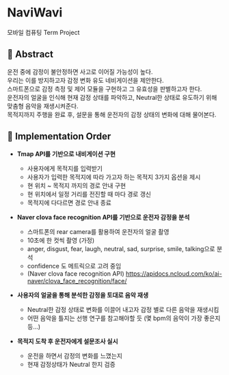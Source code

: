 # NaviWavi
모바일 컴퓨팅 Term Project


## 🤞 Abstract
운전 중에 감정이 불안정하면 사고로 이어질 가능성이 높다.
<br>
우리는 이를 방지하고자 감정 변화 유도 네비게이션을 제안한다.
<br>
스마트폰으로 감정 측정 및 제어 모듈을 구현하고 그 유효성을 판별하고자 한다.
<br>
운전자의 얼굴을 인식해 현재 감정 상태를 파악하고, Neutral한 상태로 유도하기 위해 맞춤형 음악을 재생시켜준다.
<br>
목적지까지 주행을 완료 후, 설문을 통해 운전자의 감정 상태의 변화에 대해 물어본다.


## 📜 Implementation Order

- __Tmap API를 기반으로 내비게이션 구현__
    - 사용자에게 목적지를 입력받기
    - 사용자가 입력한 목적지에 따라 가고자 하는 목적지 3가지 옵션을 제시
	- 현 위치 ~ 목적지 까지의 경로 안내 구현
	- 현 위치에서 일정 거리를 전진할 때 마다 경로 갱신
	- 목적지에 다다르면 경로 안내 종료

- __Naver clova face recognition API를 기반으로 운전자 감정을 분석__
  - 스마트폰의 rear camera를 활용하여 운전자의 얼굴 촬영
  - 10초에 한 컷씩 촬영 (가정)
  - anger, disgust, fear, laugh, neutral, sad, surprise, smile, talking으로 분석
  - confidence 도 메트릭으로 고려 중임
  - (Naver clova face recognition API) https://apidocs.ncloud.com/ko/ai-naver/clova_face_recognition/face/

- __사용자의 얼굴을 통해 분석한 감정을 토대로 음악 재생__
	-  Neutral한 감정 상태로 변화를 이끌어 내고자 감정 별로 다른 음악을 재생시킴
	- 어떤 음악을 틀지는 선행 연구를 참고해야할 듯 (몇 bpm의 음악이 가장 좋은지 등…)

- __목적지 도착 후 운전자에게 설문조사 실시__
	- 운전을 하면서 감정의 변화를 느꼈는지
	- 현재 감정상태가 Neutral 한지 검증
